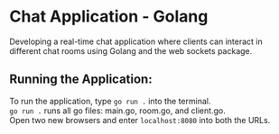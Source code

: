 # Chat Application - Golang
Developing a real-time chat application where clients can interact in different chat rooms using Golang and the web sockets package. </br>

## Running the Application: </br>

To run the application, type ```go run .``` into the terminal. </br>
```go run .``` runs all go files: main.go, room.go, and client.go. </br>
Open two new browsers and enter ```localhost:8080``` into both the URLs. </br>

